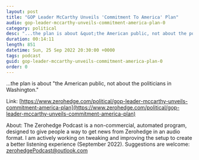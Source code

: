 ```yaml
---
layout: post
title: "GOP Leader McCarthy Unveils 'Commitment To America' Plan"
audio: gop-leader-mccarthy-unveils-commitment-america-plan-0
category: political
desc: "...the plan is about &quot;the American public, not about the politicians in Washington.&quot;"
duration: 00:14:11
length: 851
datetime: Sun, 25 Sep 2022 20:30:00 +0000
tags: podcast
guid: gop-leader-mccarthy-unveils-commitment-america-plan-0
order: 0
---
```

...the plan is about &quot;the American public, not about the politicians in Washington.&quot;

Link: [https://www.zerohedge.com/political/gop-leader-mccarthy-unveils-commitment-america-plan](https://www.zerohedge.com/political/gop-leader-mccarthy-unveils-commitment-america-plan)

About: The Zerohedge Podcast is a non-commercial, automated program, designed to give people a way to get news from Zerohedge in an audio format.  I am actively working on tweaking and improving the setup to create a better listening experience (September 2022).  Suggestions are welcome: [zerohedgePodcast@outlook.com](mailto:zerohedgePodcast@outlook.com)